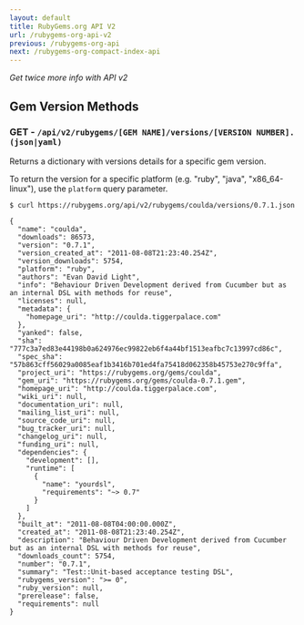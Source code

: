 ```yaml
---
layout: default
title: RubyGems.org API V2
url: /rubygems-org-api-v2
previous: /rubygems-org-api
next: /rubygems-org-compact-index-api
---
```

<em class="t-gray">Get twice more info with API v2</em>

Gem Version Methods
-------------------

### GET - `/api/v2/rubygems/[GEM NAME]/versions/[VERSION NUMBER].(json|yaml)`

Returns a dictionary with versions details for a specific gem version.

To return the version for a specific platform (e.g. "ruby", "java", "x86_64-linux"), use the `platform` query parameter. 


    $ curl https://rubygems.org/api/v2/rubygems/coulda/versions/0.7.1.json

    {
      "name": "coulda",
      "downloads": 86573,
      "version": "0.7.1",
      "version_created_at": "2011-08-08T21:23:40.254Z",
      "version_downloads": 5754,
      "platform": "ruby",
      "authors": "Evan David Light",
      "info": "Behaviour Driven Development derived from Cucumber but as an internal DSL with methods for reuse",
      "licenses": null,
      "metadata": {
        "homepage_uri": "http://coulda.tiggerpalace.com"
      },
      "yanked": false,
      "sha": "777c3a7ed83e44198b0a624976ec99822eb6f4a44bf1513eafbc7c13997cd86c",
      "spec_sha": "57b863cff56029a0085eaf1b3416b701ed4fa75418d062358b45753e270c9ffa",
      "project_uri": "https://rubygems.org/gems/coulda",
      "gem_uri": "https://rubygems.org/gems/coulda-0.7.1.gem",
      "homepage_uri": "http://coulda.tiggerpalace.com",
      "wiki_uri": null,
      "documentation_uri": null,
      "mailing_list_uri": null,
      "source_code_uri": null,
      "bug_tracker_uri": null,
      "changelog_uri": null,
      "funding_uri": null,
      "dependencies": {
        "development": [],
        "runtime": [
          {
            "name": "yourdsl",
            "requirements": "~> 0.7"
          }
        ]
      },
      "built_at": "2011-08-08T04:00:00.000Z",
      "created_at": "2011-08-08T21:23:40.254Z",
      "description": "Behaviour Driven Development derived from Cucumber but as an internal DSL with methods for reuse",
      "downloads_count": 5754,
      "number": "0.7.1",
      "summary": "Test::Unit-based acceptance testing DSL",
      "rubygems_version": ">= 0",
      "ruby_version": null,
      "prerelease": false,
      "requirements": null
    }
